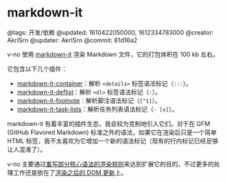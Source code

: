 # markdown-it

@tags: 开发/依赖
@updated: 1610422050000, 1612334783000
@creator: AkrISrn
@updater: AkrISrn
@commit: 81d16a2

v-no 使用 [markdown-it](https://github.com/markdown-it/markdown-it) 渲染 Markdown 文件，它的打包体积在 100 kb 左右。

它包含以下几个插件：

- [markdown-it-container](https://github.com/markdown-it/markdown-it-container)：解析 `<details>` 标签语法标记（`:::`）。
- [markdown-it-deflist](https://github.com/markdown-it/markdown-it-deflist)：解析 `<dl>` 标签语法标记（`:`）。
- [markdown-it-footnote](https://github.com/markdown-it/markdown-it-footnote)：解析脚注语法标记（`[^1]`）。
- [markdown-it-task-lists](https://github.com/revin/markdown-it-task-lists)：解析任务列表语法标记（`- [x]`）。

markdown-it 有着丰富的插件生态，我会较为克制地引入它们。对于在 GFM (GitHub Flavored Markdown) 标准之外的语法，如果它在渲染后只是一个简单 HTML 标签，我不太喜欢为它增加一个新的语法标记（现有的行内标记已经足够让人混淆了）。

v-no 主要通过[重写部分核心语法的渲染规则](https://github.com/akrisrn/v-no/blob/master/src/ts/async/markdown.ts)来达到扩展它的目的，不过更多的处理工作还是放在了[渲染之后的 DOM 更新](https://github.com/akrisrn/v-no/blob/master/src/ts/async/update.ts)上。
